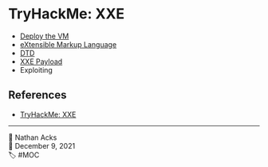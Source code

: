 # TryHackMe: XXE

* [Deploy the VM](../log/2021-12-09-tryhackme-complete-beginner-supplements.md)
* [eXtensible Markup Language](../log/2021-12-09-tryhackme-complete-beginner-supplements.md)
* [DTD](../log/2021-12-09-tryhackme-complete-beginner-supplements.md)
* [XXE Payload](../log/2021-12-09-tryhackme-complete-beginner-supplements.md)
* Exploiting

## References

* [TryHackMe: XXE](https://tryhackme.com/room/xxe)

- - - -

👤 Nathan Acks  
📅 December 9, 2021  
🏷️ #MOC
